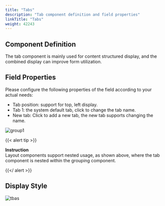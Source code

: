 ```yaml
---
title: "Tabs"
description: "Tab component definition and field properties"
linkTitle: "Tabs"
weight: 42243
---
```


## Component Definition

The tab component is mainly used for content structured display, and the combined display can improve form utilization.



## Field Properties

Please configure the following properties of the field according to your actual needs:

- Tab position: support for top, left display.
- Tab 1: the system default tab, click to change the tab name.
- New tab: Click to add a new tab, the new tab supports changing the name.

![group1](/images/manual/component/group1.png)

{{< alert tip >}}

**Instruction** <br>Layout components support nested usage, as shown above, where the tab component is nested within the grouping component.

 {{</ alert >}}

## Display Style

![tbas](/images/manual/component/tbas.png)
